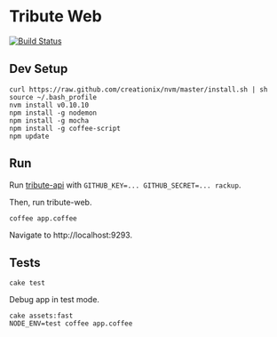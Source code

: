 Tribute Web
===========

[![Build Status](https://secure.travis-ci.org/tribute/tribute-web.png)](http://travis-ci.org/tribute/tribute-web)

Dev Setup
---------

```
curl https://raw.github.com/creationix/nvm/master/install.sh | sh
source ~/.bash_profile
nvm install v0.10.10
npm install -g nodemon
npm install -g mocha
npm install -g coffee-script
npm update
```

Run
---

Run [tribute-api](https://github.com/tribute/tribute-api) with `GITHUB_KEY=... GITHUB_SECRET=... rackup`.

Then, run tribute-web.

```
coffee app.coffee
```

Navigate to http://localhost:9293.

Tests
-----

```
cake test
```

Debug app in test mode.

```
cake assets:fast
NODE_ENV=test coffee app.coffee
```
